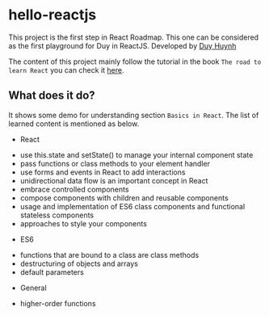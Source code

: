 
# hello-reactjs

This project is the first step in React Roadmap. This one can be considered as the first playground for Duy in ReactJS. Developed by [Duy Huynh](https://www.linkedin.com/in/hpduy/)

The content of this project mainly follow the tutorial in the book `The road to learn React` you can check it [here](https://roadtoreact.com/).

## What does it do? 

It shows some demo for understanding section `Basics in React`. The list of learned content is mentioned as below. 
 
* React
- use this.state and setState() to manage your internal component state
- pass functions or class methods to your element handler
- use forms and events in React to add interactions
- unidirectional data flow is an important concept in React
- embrace controlled components
- compose components with children and reusable components
- usage and implementation of ES6 class components and functional stateless components
- approaches to style your components
*  ES6
- functions that are bound to a class are class methods
- destructuring of objects and arrays
- default parameters
*  General
- higher-order functions
